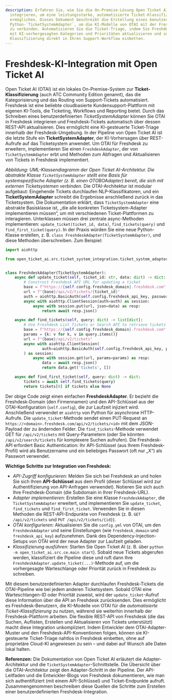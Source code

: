 ```yaml
---
description: Erfahren Sie, wie Sie die On-Premise-Lösung Open Ticket AI (OTAI) in Freshdesk
  integrieren, um eine leistungsstarke, automatisierte Ticket-Klassifizierung zu
  ermöglichen. Dieses Dokument beschreibt die Erstellung eines benutzerdefinierten
  Python-`TicketSystemAdapter`, um die KI-Modelle von OTAI mit der Freshdesk-REST-API
  zu verbinden. Automatisieren Sie die Ticket-Triage, indem Sie Freshdesk-Tickets
  mit KI-vorhergesagten Kategorien und Prioritäten aktualisieren und so eine intelligente
  Klassifizierung direkt in Ihren Support-Workflow einbetten.
---
```

# Freshdesk-KI-Integration mit Open Ticket AI

Open Ticket AI (OTAI) ist ein lokales On-Premise-System zur **Ticket-Klassifizierung** (auch ATC Community Edition genannt), das die Kategorisierung und das Routing von Support-Tickets automatisiert. Freshdesk ist eine beliebte cloudbasierte Kundensupport-Plattform mit eigenen KI-Tools, die Ticketing, Workflows und Reporting bietet. Durch das Schreiben eines benutzerdefinierten *TicketSystemAdapter* können Sie OTAI in Freshdesk integrieren und Freshdesk-Tickets automatisch über dessen REST-API aktualisieren. Dies ermöglicht eine KI-gesteuerte Ticket-Triage innerhalb der Freshdesk-Umgebung. In der Pipeline von Open Ticket AI ist die letzte Stufe ein **TicketSystemAdapter**, der KI-Vorhersagen über REST-Aufrufe auf das Ticketsystem anwendet. Um OTAI für Freshdesk zu erweitern, implementieren Sie einen `FreshdeskAdapter`, der von `TicketSystemAdapter` erbt und Methoden zum Abfragen und Aktualisieren von Tickets in Freshdesk implementiert.

&#x20;*Abbildung: UML-Klassendiagramm der Open Ticket AI-Architektur. Die abstrakte Klasse `TicketSystemAdapter` stellt eine Basis für systemspezifische Adapter (z. B. einen OTOBOAdapter) bereit, die sich mit externen Ticketsystemen verbinden.* Die OTAI-Architektur ist modular aufgebaut: Eingehende Tickets durchlaufen NLP-Klassifikatoren, und ein **TicketSystemAdapter** schreibt die Ergebnisse anschließend zurück in das Ticketsystem. Die Dokumentation erklärt, dass `TicketSystemAdapter` eine abstrakte Basisklasse ist, „die alle konkreten Ticketsystem-Adapter implementieren müssen“, um mit verschiedenen Ticket-Plattformen zu interagieren. Unterklassen müssen drei zentrale async-Methoden implementieren: `update_ticket(ticket_id, data)`, `find_tickets(query)` und `find_first_ticket(query)`. In der Praxis würden Sie eine neue Python-Klasse erstellen, z. B. `class FreshdeskAdapter(TicketSystemAdapter)`, und diese Methoden überschreiben. Zum Beispiel:

```python
import aiohttp

from open_ticket_ai.src.ticket_system_integration.ticket_system_adapter import TicketSystemAdapter


class FreshdeskAdapter(TicketSystemAdapter):
    async def update_ticket(self, ticket_id: str, data: dict) -> dict:
        # Construct Freshdesk API URL for updating a ticket
        base = f"https://{self.config.freshdesk_domain}.freshdesk.com"
        url = f"{base}/api/v2/tickets/{ticket_id}"
        auth = aiohttp.BasicAuth(self.config.freshdesk_api_key, password="X")
        async with aiohttp.ClientSession(auth=auth) as session:
            async with session.put(url, json=data) as resp:
                return await resp.json()

    async def find_tickets(self, query: dict) -> list[dict]:
        # Use Freshdesk List Tickets or Search API to retrieve tickets matching query
        base = f"https://{self.config.freshdesk_domain}.freshdesk.com"
        params = {k: v for k, v in query.items()}
        url = f"{base}/api/v2/tickets"
        async with aiohttp.ClientSession(
                auth=aiohttp.BasicAuth(self.config.freshdesk_api_key, password="X"),
        ) as session:
            async with session.get(url, params=params) as resp:
                data = await resp.json()
                return data.get('tickets', [])

    async def find_first_ticket(self, query: dict) -> dict:
        tickets = await self.find_tickets(query)
        return tickets[0] if tickets else None
```

Der obige Code zeigt einen einfachen **FreshdeskAdapter**. Er bezieht die Freshdesk-Domain (den Firmennamen) und den API-Schlüssel aus der OTAI-Konfiguration (`self.config`), die zur Laufzeit injiziert wird. Anschließend verwendet er `aiohttp` von Python für asynchrone HTTP-Aufrufe. Die `update_ticket`-Methode sendet einen PUT-Request an `https://<domain>.freshdesk.com/api/v2/tickets/<id>` mit dem JSON-Payload der zu ändernden Felder. Die `find_tickets`-Methode verwendet GET für `/api/v2/tickets` mit Query-Parametern (oder Sie könnten `/api/v2/search/tickets` für komplexere Suchen aufrufen). Die Freshdesk-API erfordert Basic Authentication: Ihr API-Schlüssel (aus Ihrem Freshdesk-Profil) wird als Benutzername und ein beliebiges Passwort (oft nur „X“) als Passwort verwendet.

**Wichtige Schritte zur Integration von Freshdesk:**

* *API-Zugriff konfigurieren:* Melden Sie sich bei Freshdesk an und holen Sie sich Ihren **API-Schlüssel** aus dem Profil (dieser Schlüssel wird zur Authentifizierung von API-Anfragen verwendet). Notieren Sie sich auch Ihre Freshdesk-Domain (die Subdomain in Ihrer Freshdesk-URL).
* *Adapter implementieren:* Erstellen Sie eine Klasse `FreshdeskAdapter`, die `TicketSystemAdapter` erweitert, und implementieren Sie `update_ticket`, `find_tickets` und `find_first_ticket`. Verwenden Sie in diesen Methoden die REST-API-Endpunkte von Freshdesk (z. B. `GET /api/v2/tickets` und `PUT /api/v2/tickets/{id}`).
* *OTAI konfigurieren:* Aktualisieren Sie die `config.yml` von OTAI, um den `FreshdeskAdapter` und seine Einstellungen (wie `freshdesk_domain` und `freshdesk_api_key`) aufzunehmen. Dank des Dependency-Injection-Setups von OTAI wird der neue Adapter zur Laufzeit geladen.
* *Klassifizierung ausführen:* Starten Sie Open Ticket AI (z. B. über `python -m open_ticket_ai.src.ce.main start`). Sobald neue Tickets abgerufen werden, klassifiziert die Pipeline diese und ruft dann Ihre `FreshdeskAdapter.update_ticket(...)`-Methode auf, um die vorhergesagte Warteschlange oder Priorität zurück in Freshdesk zu schreiben.

Mit diesem benutzerdefinierten Adapter durchlaufen Freshdesk-Tickets die OTAI-Pipeline wie bei jedem anderen Ticketsystem. Sobald OTAI eine Warteschlangen-ID oder Priorität zuweist, wird der `update_ticket`-Aufruf diese Information über die API an Freshdesk zurücksenden. Dies ermöglicht es Freshdesk-Benutzern, die KI-Modelle von OTAI für die *automatisierte Ticket-Klassifizierung* zu nutzen, während sie weiterhin innerhalb der Freshdesk-Plattform arbeiten. Die flexible REST-API von Freshdesk (die das Suchen, Auflisten, Erstellen und Aktualisieren von Tickets unterstützt) macht diese Integration unkompliziert. Indem Entwickler dem OTAI-Adapter-Muster und den Freshdesk-API-Konventionen folgen, können sie KI-gesteuerte Ticket-Triage nahtlos in Freshdesk einbetten, ohne auf proprietäre Cloud-KI angewiesen zu sein – und dabei auf Wunsch alle Daten lokal halten.

**Referenzen:** Die Dokumentation von Open Ticket AI erläutert die Adapter-Architektur und die `TicketSystemAdapter`-Schnittstelle. Die Übersicht über die OTAI-Architektur zeigt den Adapter-Schritt in der Pipeline. Der API-Leitfaden und die Entwickler-Blogs von Freshdesk dokumentieren, wie man sich authentifiziert (mit einem API-Schlüssel) und Ticket-Endpunkte aufruft. Zusammengenommen beschreiben diese Quellen die Schritte zum Erstellen einer benutzerdefinierten Freshdesk-Integration.